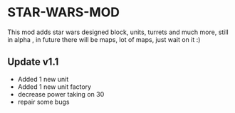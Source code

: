# STAR-WARS-MOD
This mod adds star wars designed block, units, turrets and much more, still in alpha , in future there will be maps, lot of maps, just wait on it :)

## Update v1.1
- Added 1 new unit
- Added 1 new unit factory
- decrease power taking on 30
- repair some bugs


